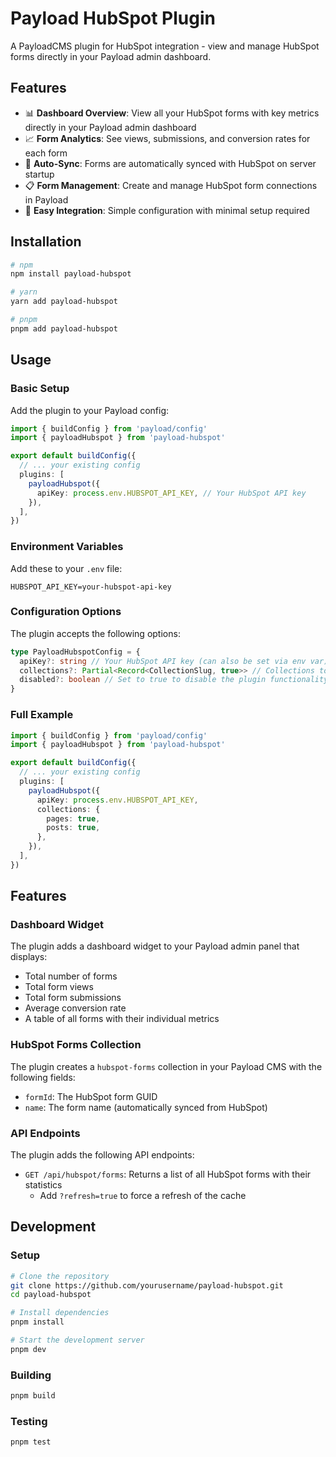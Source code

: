 # Payload HubSpot Plugin

A PayloadCMS plugin for HubSpot integration - view and manage HubSpot forms directly in your Payload admin dashboard.

## Features

- 📊 **Dashboard Overview**: View all your HubSpot forms with key metrics directly in your Payload admin dashboard
- 📈 **Form Analytics**: See views, submissions, and conversion rates for each form
- 🔄 **Auto-Sync**: Forms are automatically synced with HubSpot on server startup
- 📋 **Form Management**: Create and manage HubSpot form connections in Payload
- 🔌 **Easy Integration**: Simple configuration with minimal setup required

## Installation

```bash
# npm
npm install payload-hubspot

# yarn
yarn add payload-hubspot

# pnpm
pnpm add payload-hubspot
```

## Usage

### Basic Setup

Add the plugin to your Payload config:

```typescript
import { buildConfig } from 'payload/config'
import { payloadHubspot } from 'payload-hubspot'

export default buildConfig({
  // ... your existing config
  plugins: [
    payloadHubspot({
      apiKey: process.env.HUBSPOT_API_KEY, // Your HubSpot API key
    }),
  ],
})
```

### Environment Variables

Add these to your `.env` file:

```
HUBSPOT_API_KEY=your-hubspot-api-key
```

### Configuration Options

The plugin accepts the following options:

```typescript
type PayloadHubspotConfig = {
  apiKey?: string // Your HubSpot API key (can also be set via env var)
  collections?: Partial<Record<CollectionSlug, true>> // Collections to add HubSpot fields to
  disabled?: boolean // Set to true to disable the plugin functionality
}
```

### Full Example

```typescript
import { buildConfig } from 'payload/config'
import { payloadHubspot } from 'payload-hubspot'

export default buildConfig({
  // ... your existing config
  plugins: [
    payloadHubspot({
      apiKey: process.env.HUBSPOT_API_KEY,
      collections: {
        pages: true,
        posts: true,
      },
    }),
  ],
})
```

## Features

### Dashboard Widget

The plugin adds a dashboard widget to your Payload admin panel that displays:

- Total number of forms
- Total form views
- Total form submissions
- Average conversion rate
- A table of all forms with their individual metrics

### HubSpot Forms Collection

The plugin creates a `hubspot-forms` collection in your Payload CMS with the following fields:

- `formId`: The HubSpot form GUID
- `name`: The form name (automatically synced from HubSpot)

### API Endpoints

The plugin adds the following API endpoints:

- `GET /api/hubspot/forms`: Returns a list of all HubSpot forms with their statistics
  - Add `?refresh=true` to force a refresh of the cache

## Development

### Setup

```bash
# Clone the repository
git clone https://github.com/yourusername/payload-hubspot.git
cd payload-hubspot

# Install dependencies
pnpm install

# Start the development server
pnpm dev
```

### Building

```bash
pnpm build
```

### Testing

```bash
pnpm test
```
